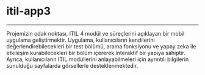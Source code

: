 # itil-app3
<hr>
Projemizin odak noktası, ITIL 4 modül ve süreçlerini açıklayan bir mobil uygulama geliştirmektir.
Uygulama, kullanıcıların kendilerini değerlendirebilecekleri bir test bölümü, arama fonksiyonu ve
yapay zeka ile etkileşim kurabilecekleri bir bölüm içererek interaktif bir yapıya sahiptir. Ayrıca,
kullanıcıların ITIL modüllerini anlayabilmeleri için ayrıntılı bilgilerin sunulduğu sayfalarda görsellerle
desteklenmektedir.
